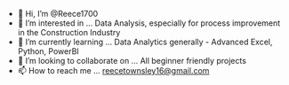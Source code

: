 - 👋 Hi, I’m @Reece1700
- 👀 I’m interested in ... Data Analysis, especially for process improvement in the Construction Industry
- 🌱 I’m currently learning ... Data Analytics generally - Advanced Excel, Python, PowerBI
- 💞️ I’m looking to collaborate on ... All beginner friendly projects
- 📫 How to reach me ... reecetownsley16@gmail.com

<!---
Reece1700/Reece1700 is a ✨ special ✨ repository because its `README.md` (this file) appears on your GitHub profile.
You can click the Preview link to take a look at your changes.
--->
